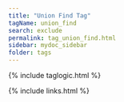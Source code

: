 ```yaml
---
title: "Union Find Tag"
tagName: union_find
search: exclude
permalink: tag_union_find.html
sidebar: mydoc_sidebar
folder: tags
---
```

{% include taglogic.html %}

{% include links.html %}
